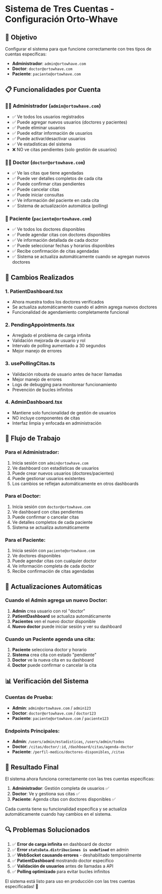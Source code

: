 # Sistema de Tres Cuentas - Configuración Orto-Whave

## 🎯 Objetivo
Configurar el sistema para que funcione correctamente con tres tipos de cuentas específicas:
- **Administrador**: `admin@ortowhave.com`
- **Doctor**: `doctor@ortowhave.com`
- **Paciente**: `paciente@ortowhave.com`

## 📋 Funcionalidades por Cuenta

### 👨‍💼 Administrador (`admin@ortowhave.com`)
- ✅ Ve todos los usuarios registrados
- ✅ Puede agregar nuevos usuarios (doctores y pacientes)
- ✅ Puede eliminar usuarios
- ✅ Puede editar información de usuarios
- ✅ Puede activar/desactivar usuarios
- ✅ Ve estadísticas del sistema
- ❌ NO ve citas pendientes (solo gestión de usuarios)

### 👩‍⚕️ Doctor (`doctor@ortowhave.com`)
- ✅ Ve las citas que tiene agendadas
- ✅ Puede ver detalles completos de cada cita
- ✅ Puede confirmar citas pendientes
- ✅ Puede cancelar citas
- ✅ Puede iniciar consultas
- ✅ Ve información del paciente en cada cita
- ✅ Sistema de actualización automática (polling)

### 👤 Paciente (`paciente@ortowhave.com`)
- ✅ Ve todos los doctores disponibles
- ✅ Puede agendar citas con doctores disponibles
- ✅ Ve información detallada de cada doctor
- ✅ Puede seleccionar fechas y horarios disponibles
- ✅ Recibe confirmación de citas agendadas
- ✅ Sistema se actualiza automáticamente cuando se agregan nuevos doctores

## 🔧 Cambios Realizados

### 1. **PatientDashboard.tsx**
- Ahora muestra todos los doctores verificados
- Se actualiza automáticamente cuando el admin agrega nuevos doctores
- Funcionalidad de agendamiento completamente funcional

### 2. **PendingAppointments.tsx**
- Arreglado el problema de carga infinita
- Validación mejorada de usuario y rol
- Intervalo de polling aumentado a 30 segundos
- Mejor manejo de errores

### 3. **usePollingCitas.ts**
- Validación robusta de usuario antes de hacer llamadas
- Mejor manejo de errores
- Logs de debugging para monitorear funcionamiento
- Prevención de bucles infinitos

### 4. **AdminDashboard.tsx**
- Mantiene solo funcionalidad de gestión de usuarios
- NO incluye componentes de citas
- Interfaz limpia y enfocada en administración

## 🚀 Flujo de Trabajo

### Para el **Administrador**:
1. Inicia sesión con `admin@ortowhave.com`
2. Ve dashboard con estadísticas de usuarios
3. Puede crear nuevos usuarios (doctores/pacientes)
4. Puede gestionar usuarios existentes
5. Los cambios se reflejan automáticamente en otros dashboards

### Para el **Doctor**:
1. Inicia sesión con `doctor@ortowhave.com`
2. Ve dashboard con citas pendientes
3. Puede confirmar o cancelar citas
4. Ve detalles completos de cada paciente
5. Sistema se actualiza automáticamente

### Para el **Paciente**:
1. Inicia sesión con `paciente@ortowhave.com`
2. Ve doctores disponibles
3. Puede agendar citas con cualquier doctor
4. Ve información completa de cada doctor
5. Recibe confirmación de citas agendadas

## 🔄 Actualizaciones Automáticas

### Cuando el Admin agrega un nuevo Doctor:
1. **Admin** crea usuario con rol "doctor"
2. **PatientDashboard** se actualiza automáticamente
3. **Pacientes** ven el nuevo doctor disponible
4. **Nuevo doctor** puede iniciar sesión y ver su dashboard

### Cuando un Paciente agenda una cita:
1. **Paciente** selecciona doctor y horario
2. **Sistema** crea cita con estado "pendiente"
3. **Doctor** ve la nueva cita en su dashboard
4. **Doctor** puede confirmar o cancelar la cita

## 📊 Verificación del Sistema

### Cuentas de Prueba:
- **Admin**: `admin@ortowhave.com` / `admin123`
- **Doctor**: `doctor@ortowhave.com` / `doctor123`
- **Paciente**: `paciente@ortowhave.com` / `paciente123`

### Endpoints Principales:
- **Admin**: `/users/admin/estadisticas`, `/users/admin/todos`
- **Doctor**: `/citas/doctor/:id`, `/dashboard/citas/agenda-doctor`
- **Paciente**: `/perfil-medico/doctores-disponibles`, `/citas`

## 🎉 Resultado Final

El sistema ahora funciona correctamente con las tres cuentas específicas:

1. **Administrador**: Gestión completa de usuarios ✅
2. **Doctor**: Ve y gestiona sus citas ✅
3. **Paciente**: Agenda citas con doctores disponibles ✅

Cada cuenta tiene su funcionalidad específica y se actualiza automáticamente cuando hay cambios en el sistema.

## 🔍 Problemas Solucionados

1. ✅ **Error de carga infinita** en dashboard de doctor
2. ✅ **Error `statsData.distribuciones is undefined`** en admin
3. ✅ **WebSocket causando errores** - deshabilitado temporalmente
4. ✅ **PatientDashboard** mostrando doctor específico
5. ✅ **Validación de usuarios** antes de llamadas a API
6. ✅ **Polling optimizado** para evitar bucles infinitos

El sistema está listo para uso en producción con las tres cuentas especificadas! 🚀
